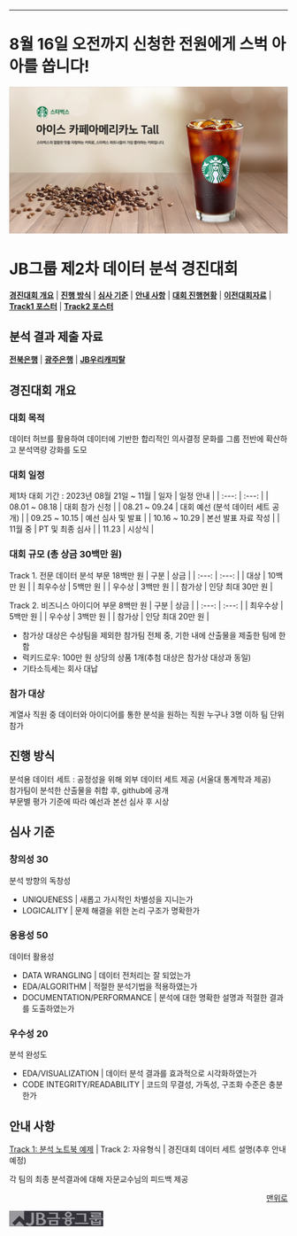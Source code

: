---
# 8월 16일 오전까지 신청한 전원에게 스벅 아아를 쏩니다!


![대회이미지](/images/coffee.jpg)
# JB그룹 제2차 데이터 분석 경진대회

[**경진대회 개요**](#경진대회-개요)
| [**진행 방식**](#진행-방식)
| [**심사 기준**](#심사-기준)
| [**안내 사항**](#안내-사항)
| [**대회 진행현황**](2nd_competition.md)
| [**이전대회자료**](/etc/)
| [**Track1 포스터**](/images/2023/track1.md)
| [**Track2 포스터**](/images/2023/track2.md)

## 분석 결과 제출 자료
[**전북은행**](jbbk/)
| [**광주은행**](kjbk/)
| [**JB우리캐피탈**](jbwc/)

## 경진대회 개요

### 대회 목적
데이터 허브를 활용하여 데이터에 기반한 합리적인 의사결정 문화를 그룹 전반에 확산하고 분석역량 강화를 도모

### 대회 일정
제1차 대회 기간 : 2023년 08월 21일 ~ 11월
| 일자  | 일정 안내 |
| :---: | :---: |
| 08.01 ~ 08.18 | 대회 참가 신청 |
| 08.21 ~ 09.24 | 대회 예선 (분석 데이터 세트 공개) |
| 09.25 ~ 10.15 | 예선 심사 및 발표 |
| 10.16 ~ 10.29 | 본선 발표 자료 작성 |
| 11월 중 | PT 및 최종 심사 |
| 11.23 | 시상식 |

### 대회 규모 (총 상금 30백만 원)
Track 1. 전문 데이터 분석 부문 18백만 원
| 구분  | 상금 |
| :---: | :---: |
| 대상 | 10백만 원 |
| 최우수상 | 5백만 원 |
| 우수상 | 3백만 원 |
| 참가상 | 인당 최대 30만 원 |

Track 2. 비즈니스 아이디어 부문 8백만 원
| 구분  | 상금 |
| :---: | :---: |
| 최우수상 | 5백만 원 |
| 우수상 | 3백만 원 |
| 참가상 | 인당 최대 20만 원 |
* 참가상 대상은 수상팀을 제외한 참가팀 전체 중, 기한 내에 산출물을 제출한 팀에 한함
* 럭키드로우: 100만 원 상당의 상품 1개(추첨 대상은 참가상 대상과 동일)
* 기타소득세는 회사 대납

### 참가 대상
계열사 직원 중 데이터와 아이디어를 통한 분석을 원하는 직원 누구나
3명 이하 팀 단위 참가

## 진행 방식
분석용 데이터 세트 : 공정성을 위해 외부 데이터 세트 제공 (서울대 통계학과 제공)<br>
참가팀이 분석한 산출물을 취합 후, github에 공개<br>
부문별 평가 기준에 따라 예선과 본선 심사 후 시상

## 심사 기준

### 창의성 30
분석 방향의 독창성
* UNIQUENESS | 새롭고 가시적인 차별성을 지니는가
* LOGICALITY | 문제 해결을 위한 논리 구조가 명확한가

### 응용성 50
데이터 활용성
* DATA WRANGLING | 데이터 전처리는 잘 되었는가
* EDA/ALGORITHM | 적절한 분석기법을 적용하였는가
* DOCUMENTATION/PERFORMANCE | 분석에 대한 명확한 설명과 적절한 결과를 도출하였는가

### 우수성 20
분석 완성도
* EDA/VISUALIZATION | 데이터 분석 결과를 효과적으로 시각화하였는가
* CODE INTEGRITY/READABILITY | 코드의 무결성, 가독성, 구조화 수준은 충분한가

## 안내 사항
[Track 1: 분석 노트북 예제](https://nbviewer.org/github/rhiever/Data-Analysis-and-Machine-Learning-Projects/blob/master/example-data-science-notebook/Example%20Machine%20Learning%20Notebook.ipynb)
| Track 2: 자유형식
| 경진대회 데이터 세트 설명(추후 안내 예정)

각 팀의 최종 분석결과에 대해 자문교수님의 피드백 제공

<p align="right">
<a href="#jb그룹-제2차-데이터-분석-경진대회">맨위로</a>
</p>

![Logo](/images/f_logo_m.jpg)
